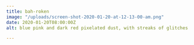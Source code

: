 ```yaml
---
title: bah-roken
image: "/uploads/screen-shot-2020-01-20-at-12-13-00-am.png"
date: 2020-01-20T08:00:00Z
alt: blue pink and dark red pixelated dust, with streaks of glitches

---
```

